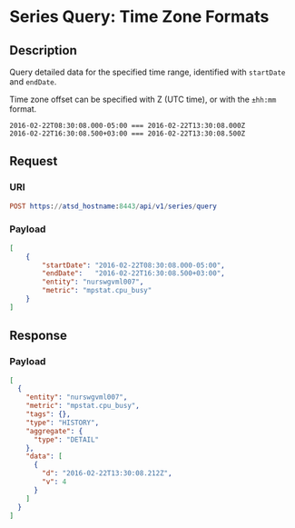 # Series Query: Time Zone Formats

## Description

Query detailed data for the specified time range, identified with `startDate` and `endDate`.

Time zone offset can be specified with Z (UTC time), or with the `±hh:mm` format.

```ls
2016-02-22T08:30:08.000-05:00 === 2016-02-22T13:30:08.000Z
2016-02-22T16:30:08.500+03:00 === 2016-02-22T13:30:08.500Z
```

## Request

### URI

```elm
POST https://atsd_hostname:8443/api/v1/series/query
```

### Payload

```json
[
    {
        "startDate": "2016-02-22T08:30:08.000-05:00",
        "endDate":   "2016-02-22T16:30:08.500+03:00",
        "entity": "nurswgvml007",
        "metric": "mpstat.cpu_busy"
    }
]
```

## Response

### Payload

```json
[
  {
    "entity": "nurswgvml007",
    "metric": "mpstat.cpu_busy",
    "tags": {},
    "type": "HISTORY",
    "aggregate": {
      "type": "DETAIL"
    },
    "data": [
      {
        "d": "2016-02-22T13:30:08.212Z",
        "v": 4
      }
    ]
  }
]
```
